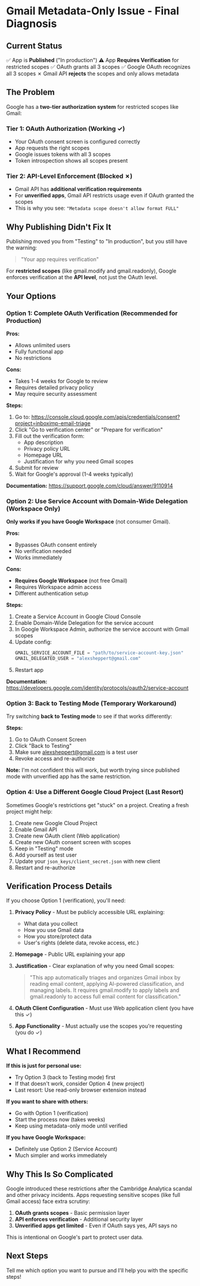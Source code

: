 # Gmail Metadata-Only Issue - Final Diagnosis

## Current Status

✅ App is **Published** ("In production")
⚠️ App **Requires Verification** for restricted scopes
✅ OAuth grants all 3 scopes
✅ Google OAuth recognizes all 3 scopes
✗ Gmail API **rejects** the scopes and only allows metadata

## The Problem

Google has a **two-tier authorization system** for restricted scopes like Gmail:

### Tier 1: OAuth Authorization (Working ✓)
- Your OAuth consent screen is configured correctly
- App requests the right scopes
- Google issues tokens with all 3 scopes
- Token introspection shows all scopes present

### Tier 2: API-Level Enforcement (Blocked ✗)
- Gmail API has **additional verification requirements**
- For **unverified apps**, Gmail API restricts usage even if OAuth granted the scopes
- This is why you see: `"Metadata scope doesn't allow format FULL"`

## Why Publishing Didn't Fix It

Publishing moved you from "Testing" to "In production", but you still have the warning:
> "Your app requires verification"

For **restricted scopes** (like gmail.modify and gmail.readonly), Google enforces verification at the **API level**, not just the OAuth level.

## Your Options

### Option 1: Complete OAuth Verification (Recommended for Production)

**Pros:**
- Allows unlimited users
- Fully functional app
- No restrictions

**Cons:**
- Takes 1-4 weeks for Google to review
- Requires detailed privacy policy
- May require security assessment

**Steps:**
1. Go to: https://console.cloud.google.com/apis/credentials/consent?project=inboximp-email-triage
2. Click "Go to verification center" or "Prepare for verification"
3. Fill out the verification form:
   - App description
   - Privacy policy URL
   - Homepage URL
   - Justification for why you need Gmail scopes
4. Submit for review
5. Wait for Google's approval (1-4 weeks typically)

**Documentation:** https://support.google.com/cloud/answer/9110914

### Option 2: Use Service Account with Domain-Wide Delegation (Workspace Only)

**Only works if you have Google Workspace** (not consumer Gmail).

**Pros:**
- Bypasses OAuth consent entirely
- No verification needed
- Works immediately

**Cons:**
- **Requires Google Workspace** (not free Gmail)
- Requires Workspace admin access
- Different authentication setup

**Steps:**
1. Create a Service Account in Google Cloud Console
2. Enable Domain-Wide Delegation for the service account
3. In Google Workspace Admin, authorize the service account with Gmail scopes
4. Update config:
   ```python
   GMAIL_SERVICE_ACCOUNT_FILE = "path/to/service-account-key.json"
   GMAIL_DELEGATED_USER = "alexsheppert@gmail.com"
   ```
5. Restart app

**Documentation:** https://developers.google.com/identity/protocols/oauth2/service-account

### Option 3: Back to Testing Mode (Temporary Workaround)

Try switching **back to Testing mode** to see if that works differently:

**Steps:**
1. Go to OAuth Consent Screen
2. Click "Back to Testing"
3. Make sure alexsheppert@gmail.com is a test user
4. Revoke access and re-authorize

**Note:** I'm not confident this will work, but worth trying since published mode with unverified app has the same restriction.

### Option 4: Use a Different Google Cloud Project (Last Resort)

Sometimes Google's restrictions get "stuck" on a project. Creating a fresh project might help:

1. Create new Google Cloud Project
2. Enable Gmail API
3. Create new OAuth client (Web application)
4. Create new OAuth consent screen with scopes
5. Keep in "Testing" mode
6. Add yourself as test user
7. Update your `json_keys/client_secret.json` with new client
8. Restart and re-authorize

## Verification Process Details

If you choose Option 1 (verification), you'll need:

1. **Privacy Policy** - Must be publicly accessible URL explaining:
   - What data you collect
   - How you use Gmail data
   - How you store/protect data
   - User's rights (delete data, revoke access, etc.)

2. **Homepage** - Public URL explaining your app

3. **Justification** - Clear explanation of why you need Gmail scopes:
   > "This app automatically triages and organizes Gmail inbox by reading email content,
   > applying AI-powered classification, and managing labels. It requires gmail.modify
   > to apply labels and gmail.readonly to access full email content for classification."

4. **OAuth Client Configuration** - Must use Web application client (you have this ✓)

5. **App Functionality** - Must actually use the scopes you're requesting (you do ✓)

## What I Recommend

**If this is just for personal use:**
- Try Option 3 (back to Testing mode) first
- If that doesn't work, consider Option 4 (new project)
- Last resort: Use read-only browser extension instead

**If you want to share with others:**
- Go with Option 1 (verification)
- Start the process now (takes weeks)
- Keep using metadata-only mode until verified

**If you have Google Workspace:**
- Definitely use Option 2 (Service Account)
- Much simpler and works immediately

## Why This Is So Complicated

Google introduced these restrictions after the Cambridge Analytica scandal and other privacy incidents. Apps requesting sensitive scopes (like full Gmail access) face extra scrutiny:

1. **OAuth grants scopes** - Basic permission layer
2. **API enforces verification** - Additional security layer
3. **Unverified apps get limited** - Even if OAuth says yes, API says no

This is intentional on Google's part to protect user data.

## Next Steps

Tell me which option you want to pursue and I'll help you with the specific steps!
